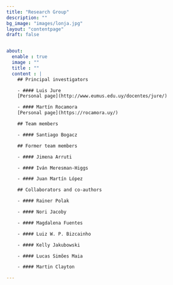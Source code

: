 ```yaml
---
title: "Research Group"
description: ""
bg_image: "images/lonja.jpg"
layout: "contentpage"
draft: false


about:
  enable : true
  image : ""
  title : ""
  content : |
    ## Principal investigators

    - #### Luis Jure  
    [Personal page](http://www.eumus.edu.uy/docentes/jure/)

    - #### Martín Rocamora
    [Personal page](https://rocamora.uy/)

    ## Team members

    - #### Santiago Bogacz

    ## Former team members

    - #### Jimena Arruti

    - #### Iván Meresman-Higgs

    - #### Juan Martín López

    ## Collaborators and co-authors

    - #### Rainer Polak

    - #### Nori Jacoby

    - #### Magdalena Fuentes

    - #### Luiz W. P. Bizcainho

    - #### Kelly Jakubowski

    - #### Lucas Simões Maia

    - #### Martin Clayton

---
```

